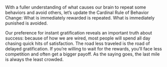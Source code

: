 With a fuller understanding of what causes our brain to repeat
some behaviors and avoid others, let’s update the Cardinal Rule of
Behavior Change: What is immediately rewarded is repeated. What is
immediately punished is avoided.

Our preference for instant gratification reveals an important truth
about success: because of how we are wired, most people will spend all
day chasing quick hits of satisfaction. The road less traveled is the road
of delayed gratification. If you’re willing to wait for the rewards, you’ll
face less competition and often get a bigger payoff. As the saying goes,
the last mile is always the least crowded.

